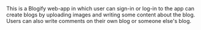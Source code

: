 This is a Blogify web-app in which user can sign-in or log-in to the app can create blogs by uploading images and writing some content about the blog. Users can also write comments on their own blog or someone else's blog.
